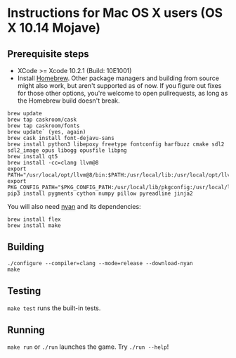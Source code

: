 # Instructions for Mac OS X users (OS X 10.14 Mojave)

## Prerequisite steps
- XCode >= Xcode 10.2.1 (Build: 10E1001)
- Install [Homebrew](http://brew.sh). Other package managers and building from source might also work, but aren't supported as of now. If you figure out fixes for those other options, you're welcome to open pullrequests, as long as the Homebrew build doesn't break.
```
brew update
brew tap caskroom/cask
brew tap caskroom/fonts
brew update` (yes, again)
brew cask install font-dejavu-sans
brew install python3 libepoxy freetype fontconfig harfbuzz cmake sdl2 sdl2_image opus libogg opusfile libpng
brew install qt5
brew install -cc=clang llvm@8
export PATH="/usr/local/opt/llvm@8/bin:$PATH:/usr/local/lib:/usr/local/opt/llvm/bin"
export PKG_CONFIG_PATH="$PKG_CONFIG_PATH:/usr/local/lib/pkgconfig:/usr/local/lib"
pip3 install pygments cython numpy pillow pyreadline jinja2
```

You will also need [nyan](https://github.com/SFTtech/nyan/blob/master/doc/building.md) and its dependencies:

```
brew install flex
brew install make
```

## Building

```
./configure --compiler=clang --mode=release --download-nyan
make
```
## Testing
`make test` runs the built-in tests.

## Running
`make run` or `./run` launches the game. Try `./run --help`!
